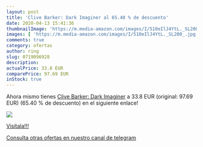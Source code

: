 ```yaml
---
layout: post
title: 'Clive Barker: Dark Imaginer al 65.40 % de descuento'
date: 2020-04-13 15:41:36
thumbnailImage: 'https://m.media-amazon.com/images/I/510eIlJ4YtL._SL200_.jpg'
images: [ 'https://m.media-amazon.com/images/I/510eIlJ4YtL._SL200_.jpg' ]
comments: true
category: ofertas
author: ring
slug: 0719096928
description:
actualPrice: 33.8 EUR
comparePrice: 97.69 EUR
inStock: true
---
```


Ahora mismo tienes [Clive Barker: Dark Imaginer](https://www.amazon.com/dp/0719096928/?tag=redken08-20) a 33.8 EUR (original: 97.69 EUR) (65.40 %  de descuento) en el siguiente enlace!

[![](https://m.media-amazon.com/images/I/510eIlJ4YtL._SL200_.jpg)](https://www.amazon.com/dp/0719096928/?tag=redken08-20)

[Visítala!!!](https://www.amazon.com/dp/0719096928/?tag=redken08-20)

[Consulta otras ofertas en nuestro canal de telegram](https://t.me/s/ofertas25)
